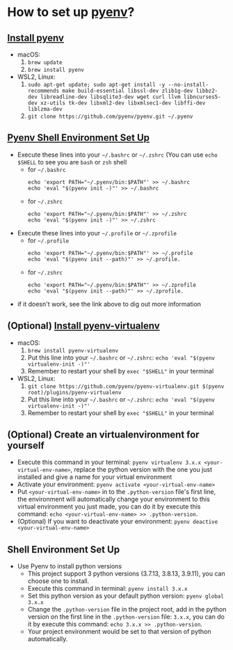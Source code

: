 # How to set up [pyenv](https://github.com/pyenv/pyenv)?

## [Install pyenv](https://github.com/pyenv/pyenv#installation)
  - macOS:
	1. `brew update`
	2. `brew install pyenv`
  - WSL2, Linux:
	1. `sudo apt-get update; sudo apt-get install -y --no-install-recommends make build-essential libssl-dev zlib1g-dev libbz2-dev libreadline-dev libsqlite3-dev wget curl llvm libncurses5-dev xz-utils tk-dev libxml2-dev libxmlsec1-dev libffi-dev liblzma-dev`
	2. `git clone https://github.com/pyenv/pyenv.git ~/.pyenv`

## [Pyenv Shell Environment Set Up](https://github.com/pyenv/pyenv#set-up-your-shell-environment-for-pyenv)
  - Execute these lines into your `~/.bashrc` or `~/.zshrc` (You can use `echo $SHELL` to see you are `bash` or `zsh` shell
    - for `~/.bashrc`
        ```
        echo 'export PATH="~/.pyenv/bin:$PATH"' >> ~/.bashrc
        echo 'eval "$(pyenv init -)"' >> ~/.bashrc
        ```
    - for `~/.zshrc`
        ```
        echo 'export PATH="~/.pyenv/bin:$PATH"' >> ~/.zshrc
        echo 'eval "$(pyenv init -)"' >> ~/.zshrc
        ```
  - Execute these lines into your `~/.profile` or `~/.zprofile`
    - for `~/.profile`
        ```
        echo 'export PATH="~/.pyenv/bin:$PATH"' >> ~/.profile
        echo 'eval "$(pyenv init --path)"' >> ~/.profile.
        ```
    - for `~/.zshrc`
        ```
        echo 'export PATH="~/.pyenv/bin:$PATH"' >> ~/.zprofile
        echo 'eval "$(pyenv init --path)"' >> ~/.zprofile.
        ```
  - if it doesn't work, see the link above to dig out more information

## (Optional) [Install pyenv-virtualenv](https://github.com/pyenv/pyenv-virtualenv)
  - macOS:
	1. `brew install pyenv-virtualenv`
	2. Put this line into your `~/.bashrc` or `~/.zshrc`: `echo 'eval "$(pyenv virtualenv-init -)"'`
	3. Remember to restart your shell by `exec "$SHELL"` in your terminal
  - WSL2, Linux:
	1. `git clone https://github.com/pyenv/pyenv-virtualenv.git $(pyenv root)/plugins/pyenv-virtualenv`
	2. Put this line into your `~/.bashrc` or `~/.zshrc`: `echo 'eval "$(pyenv virtualenv-init -)"'`
	3. Remember to restart your shell by `exec "$SHELL"` in your terminal

## (Optional) Create an virtualenvironment for yourself
  - Execute this command in your terminal: `pyenv virtualenv 3.x.x <your-virtual-env-name>`, replace the python version with the one you just installed and give a name for your virtual environment
  - Activate your environment: `pyenv activate <your-virtual-env-name>`
  - Put `<your-virtual-env-name>` in to the `.python-version` file's first line, the environment will automatically change your environment to this virtual environment you just made, you can do it by execute this command: `echo <your-virtual-env-name> >> .python-version`.
  - (Optional) If you want to deactivate your environment: `pyenv deactive <your-virtual-env-name>`

## Shell Environment Set Up
  - Use Pyenv to install python versions
    - This project support 3 python versions (3.7.13, 3.8.13, 3.9.11), you can choose one to install.
    - Execute this command in terminal: `pyenv install 3.x.x`
    - Set this python version as your default python version: `pyenv global 3.x.x`
    - Change the `.python-version` file in the project root, add in the python version on the first line in the `.python-version` file: `3.x.x`, you can do it by execute this command: `echo 3.x.x >> .python-version`.
    - Your project environment would be set to that version of python automatically.
